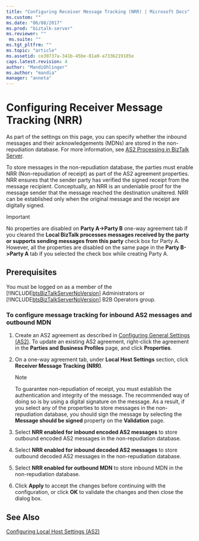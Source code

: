 ```yaml
---
title: "Configuring Receiver Message Tracking (NRR) | Microsoft Docs"
ms.custom: ""
ms.date: "06/08/2017"
ms.prod: "biztalk-server"
ms.reviewer: ""
 ms.suite: ""
ms.tgt_pltfrm: ""
ms.topic: "article"
ms.assetid: ce30737a-341b-45be-81a0-a7336219185e
caps.latest.revision: 4
author: "MandiOhlinger"
ms.author: "mandia"
manager: "anneta"
---
```

# Configuring Receiver Message Tracking (NRR)
As part of the settings on this page, you can specify whether the inbound messages and their acknowledgements (MDNs) are stored in the non-repudiation database. For more information, see [AS2 Processing in BizTalk Server](../core/as2-processing-in-biztalk-server.md).  
  
 To store messages in the non-repudiation database, the parties must enable NRR (Non-repudiation of receipt) as part of the AS2 agreement properties. NRR ensures that the sender party has verified the signed receipt from the message recipient. Conceptually, an NRR is an undeniable proof for the message sender that the message reached the destination unaltered. NRR can be established only when the original message and the receipt are digitally signed.  
  
> [!IMPORTANT]
>  No properties are disabled on **Party A->Party B** one-way agreement tab if you cleared the **Local BizTalk processes messages received by the party or supports sending messages from this party** check box for Party A. However, all the properties are disabled on the same page in the **Party B->Party A** tab if you selected the check box while creating Party A.  
  
## Prerequisites  
 You must be logged on as a member of the [!INCLUDE[btsBizTalkServerNoVersion](../includes/btsbiztalkservernoversion-md.md)] Administrators or [!INCLUDE[btsBizTalkServerNoVersion](../includes/btsbiztalkservernoversion-md.md)] B2B Operators group.  
  
### To configure message tracking for inbound AS2 messages and outbound MDN  
  
1.  Create an AS2 agreement as described in [Configuring General Settings (AS2)](../core/configuring-general-settings-as2.md). To update an existing AS2 agreement, right-click the agreement in the **Parties and Business Profiles** page, and click **Properties**.  
  
2.  On a one-way agreement tab, under **Local Host Settings** section, click **Receiver Message Tracking (NRR)**.  
  
    > [!NOTE]
    >  To guarantee non-repudiation of receipt, you must establish the authentication and integrity of the message. The recommended way of doing so is by using a digital signature on the message. As a result, if you select any of the properties to store messages in the non-repudiation database, you should sign the message by selecting the **Message should be signed** property on the **Validation** page.  
  
3.  Select **NRR enabled for inbound encoded AS2 messages** to store outbound encoded AS2 messages in the non-repudiation database.  
  
4.  Select **NRR enabled for inbound decoded AS2 messages** to store outbound decoded AS2 messages in the non-repudiation database.  
  
5.  Select **NRR enabled for outbound MDN** to store inbound MDN in the non-repudiation database.  
  
6.  Click **Apply** to accept the changes before continuing with the configuration, or click **OK** to validate the changes and then close the dialog box.  
  
## See Also  
 [Configuring Local Host Settings (AS2)](../core/configuring-local-host-settings-as2.md)